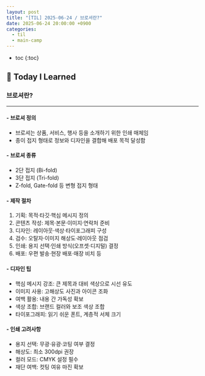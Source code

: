 ```yaml
---
layout: post
title: "[TIL] 2025-06-24 / 브로셔란?"
date: 2025-06-24 20:00:00 +0900
categories:
  - til
  - main-camp
---
```


* toc
{:toc}

## 📖 Today I Learned
### 브로셔란?

---

#### - **브로셔 정의**
- 브로셔는 상품, 서비스, 행사 등을 소개하기 위한 인쇄 매체임
- 종이 접지 형태로 정보와 디자인을 결합해 배포 목적 달성함

#### - **브로셔 종류**
- 2단 접지 (Bi-fold)
- 3단 접지 (Tri-fold)
- Z-fold, Gate-fold 등 변형 접지 형태

#### - **제작 절차**
1. 기획: 목적·타깃·핵심 메시지 정의
2. 콘텐츠 작성: 제목·본문·이미지·연락처 준비
3. 디자인: 레이아웃·색상·타이포그래피 구성
4. 검수: 오탈자·이미지 해상도·레이아웃 점검
5. 인쇄: 용지 선택·인쇄 방식(오프셋·디지털) 결정
6. 배포: 우편 발송·현장 배포·매장 비치 등

#### - **디자인 팁**
- 핵심 메시지 강조: 큰 제목과 대비 색상으로 시선 유도
- 이미지 사용: 고해상도 사진과 아이콘 조화
- 여백 활용: 내용 간 가독성 확보
- 색상 조합: 브랜드 컬러와 보조 색상 조합
- 타이포그래피: 읽기 쉬운 폰트, 계층적 서체 크기

#### - **인쇄 고려사항**
- 용지 선택: 무광·유광·코팅 여부 결정
- 해상도: 최소 300dpi 권장
- 컬러 모드: CMYK 설정 필수
- 재단 여백: 컷팅 여유 마진 확보

